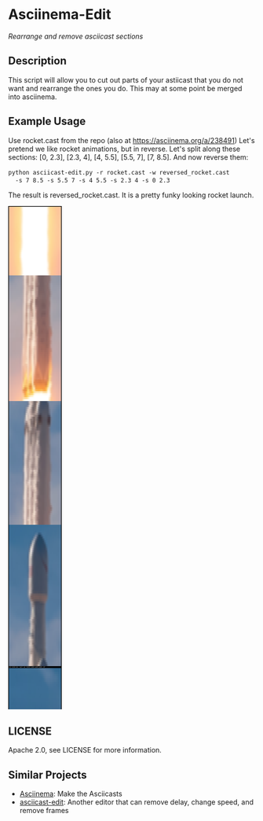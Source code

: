 # Asciinema-Edit

_Rearrange and remove asciicast sections_

## Description

This script will allow you to cut out parts of your astiicast that you 
do not want and rearrange the ones you do. 
This may at some point be merged into asciinema.

## Example Usage

Use rocket.cast from the repo (also at https://asciinema.org/a/238491)
Let's pretend we like rocket animations, but in reverse. Let's split along
these sections: [0, 2.3], [2.3, 4], [4, 5.5], [5.5, 7], [7, 8.5].
And now reverse them:

    python asciicast-edit.py -r rocket.cast -w reversed_rocket.cast 
      -s 7 8.5 -s 5.5 7 -s 4 5.5 -s 2.3 4 -s 0 2.3 
  
The result is reversed_rocket.cast. It is a pretty funky looking rocket launch.

![](reversed_rocket.png)

## LICENSE

Apache 2.0, see LICENSE for more information.

## Similar Projects

* [Asciinema](https://github.com/asciinema/asciinema): Make the Asciicasts
* [asciicast-edit](https://github.com/cirocosta/asciinema-edit): Another editor that can remove delay, change speed, and remove frames
